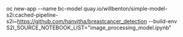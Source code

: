 oc new-app --name bc-model quay.io/willbenton/simple-model-s2i:cached-pipeline-s2i~https://github.com/hanvitha/breastcancer_detection --build-env S2I_SOURCE_NOTEBOOK_LIST="image_processing_model.ipynb" 

